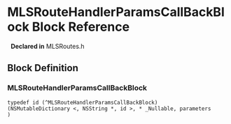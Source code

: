# MLSRouteHandlerParamsCallBackBlock Block Reference

&nbsp;&nbsp;**Declared in** MLSRoutes.h  

<a title="Block Definition" name="instance_methods"></a>
## Block Definition
### MLSRouteHandlerParamsCallBackBlock

<code>typedef id (^MLSRouteHandlerParamsCallBackBlock) (NSMutableDictionary <, NSString *, id >, * _Nullable, parameters )</code>

